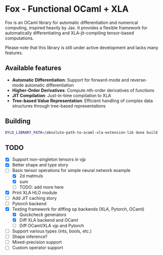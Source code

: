 # Fox - Functional OCaml + XLA

Fox is an OCaml library for automatic differentiation and numerical computing,
inspired heavily by Jax. It provides a flexible framework for automatically
differentiating and XLA-jit-compiling tensor-based computations.

Please note that this library is still under active development and lacks
many features.

## Available features

- **Automatic Differentiation**: Support for forward-mode and reverse-mode automatic differentiation
- **Higher-Order Derivatives**: Compute nth-order derivatives of functions
- **JIT Compilation**: Just-in-time compilation to XLA
- **Tree-based Value Representation**: Efficient handling of complex data structures through tree-based representations

<!-- TODO: add usage example -->

## Building

```bash
DYLD_LIBRARY_PATH=/absolute-path-to-ocaml-xla-extension-lib dune build @default @runtest -w
```

## TODO

- [x] Support non-singleton tensors in vjp
- [x] Better shape and type story
- [ ] Basic tensor operations for simple neural network example
  - [x] 2d matmuls
  - [x] sum
  - [ ] TODO: add more here
- [x] Print XLA HLO module
- [ ] Add JIT caching story
- [ ] Pytorch backend
- [x] Testing framework for diffing op backends (XLA, Pytorch, OCaml)
  - [x] Quickcheck generators
  - [x] Diff XLA backend and OCaml
  - [ ] Diff OCaml/XLA vjp and Pytorch
- [ ] Support various types (ints, bools, etc.)
- [ ] Shape inference?
- [ ] Mixed-precision support
- [ ] Custom operator support